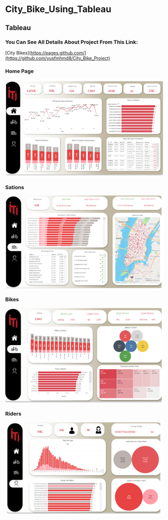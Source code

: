 # City_Bike_Using_Tableau
## Tableau 
### You Can See All Details About Project From This Link: 
[City Bikes](https://pages.github.com/](https://github.com/yusfmhmd8/City_Bike_Project)
### Home Page
![](Home_tableau.PNG)
### Sations
![](Stations.PNG)
### Bikes
![](Bikes.PNG)
### Riders
![](Riders.PNG)
